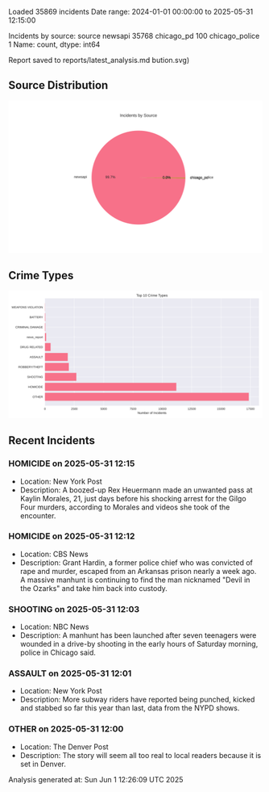
Loaded 35869 incidents
Date range: 2024-01-01 00:00:00 to 2025-05-31 12:15:00

Incidents by source:
source
newsapi           35768
chicago_pd          100
chicago_police        1
Name: count, dtype: int64

Report saved to reports/latest_analysis.md
bution.svg)

## Source Distribution
![Source Distribution](images/source_distribution.svg)

## Crime Types
![Crime Types](images/crime_types.svg)

## Recent Incidents

### HOMICIDE on 2025-05-31 12:15
- Location: New York Post
- Description: A boozed-up Rex Heuermann made an unwanted pass at Kaylin Morales, 21, just days before his shocking arrest for the Gilgo Four murders, according to Morales and videos she took of the encounter.


### HOMICIDE on 2025-05-31 12:12
- Location: CBS News
- Description: Grant Hardin, a former police chief who was convicted of rape and murder, escaped from an Arkansas prison nearly a week ago. A massive manhunt is continuing to find the man nicknamed "Devil in the Ozarks" and take him back into custody.


### SHOOTING on 2025-05-31 12:03
- Location: NBC News
- Description: A manhunt has been launched after seven teenagers were wounded in a drive-by shooting in the early hours of Saturday morning, police in Chicago said.


### ASSAULT on 2025-05-31 12:01
- Location: New York Post
- Description: More subway riders have reported being punched, kicked and stabbed so far this year than last, data from the NYPD shows.


### OTHER on 2025-05-31 12:00
- Location: The Denver Post
- Description: The story will seem all too real to local readers because it is set in Denver.

Analysis generated at: Sun Jun  1 12:26:09 UTC 2025
